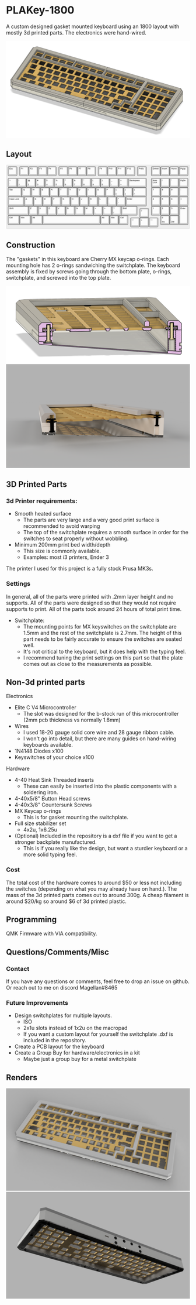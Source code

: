 # PLAKey-1800

A custom designed gasket mounted keyboard using an 1800 layout with mostly 3d printed parts.
The electronics were hand-wired.

![](images/render_1.png)

## Layout

![](layout/keyboard-layout.png)

## Construction

The "gaskets" in this keyboard are Cherry MX keycap o-rings.
Each mounting hole has 2 o-rings sandwiching the switchplate.
The keyboard assembly is fixed by screws going through the bottom plate, o-rings, switchplate, and screwed into the top plate.

![](images/section_1.png)
![](images/render_4.png)

## 3D Printed Parts

### 3d Printer requirements:
- Smooth heated surface
  - The parts are very large and a very good print surface is recommended to avoid warping
  - The top of the switchplate requires a smooth surface in order for the switches to seat properly without wobbling.
- Minimum 200mm print bed width/depth
  - This size is commonly available. 
  - Examples: most i3 printers, Ender 3

The printer I used for this project is a fully stock Prusa MK3s.

### Settings

In general, all of the parts were printed with .2mm layer height and no supports. All of the parts were designed so that they would not require supports to print.
All of the parts took around 24 hours of total print time.

- Switchplate:
  - The mounting points for MX keyswitches on the switchplate are 1.5mm and the rest of the switchplate is 2.7mm. The height of this part needs to be fairly accurate to ensure the switches are seated well. 
  - It's not critical to the keyboard, but it does help with the typing feel.
  - I recommend tuning the print settings on this part so that the plate comes out as close to the measurements as possible.

## Non-3d printed parts

Electronics
* Elite C V4 Microcontroller
    * The slot was designed for the b-stock run of this microcontroller (2mm pcb thickness vs normally 1.6mm)
* Wires
  * I used 18-20 gauge solid core wire and 28 gauge ribbon cable. 
  * I won't go into detail, but there are many guides on hand-wiring keyboards available.
* 1N4148 Diodes x100
* Keyswitches of your choice x100

Hardware
* 4-40 Heat Sink Threaded inserts
  * These can easily be inserted into the plastic components with a soldering iron.
* 4-40x5/8" Button Head screws
* 4-40x3/8" Countersunk Screws
* MX Keycap o-rings
  * This is for gasket mounting the switchplate.
* Full size stabilizer set
  * 4x2u, 1x6.25u
* (Optional) Included in the repository is a dxf file if you want to get a stronger backplate manufactured.
  * This is if you really like the design, but want a sturdier keyboard or a more solid typing feel.

### Cost

The total cost of the hardware comes to around $50 or less not including the switches (depending on what you may already have on hand.).
The mass of the 3d printed parts comes out to around 300g. A cheap filament is around $20/kg so around $6 of 3d printed plastic.

## Programming

QMK Firmware with VIA compatibility.

## Questions/Comments/Misc

### Contact

If you have any questions or comments, feel free to drop an issue on github.  
Or reach out to me on discord Magellan#8465

### Future Improvements
- Design switchplates for multiple layouts.
  - ISO
  - 2x1u slots instead of 1x2u on the macropad
  - If you want a custom layout for yourself the switchplate .dxf is included in the repository.
- Create a PCB layout for the keyboard
- Create a Group Buy for hardware/electronics in a kit
  - Maybe just a group buy for a metal switchplate

## Renders

![](images/render_2.png)
![](images/render_3.png)